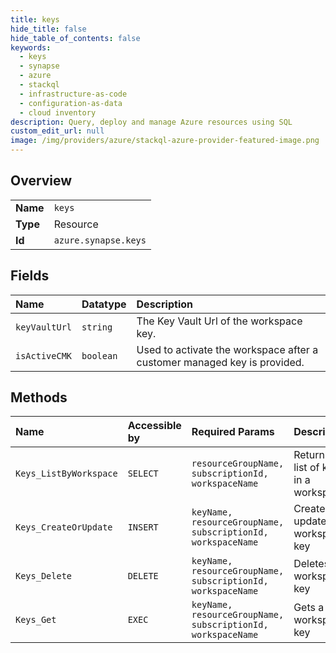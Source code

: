 ```yaml
---
title: keys
hide_title: false
hide_table_of_contents: false
keywords:
  - keys
  - synapse
  - azure    
  - stackql
  - infrastructure-as-code
  - configuration-as-data
  - cloud inventory
description: Query, deploy and manage Azure resources using SQL
custom_edit_url: null
image: /img/providers/azure/stackql-azure-provider-featured-image.png
---
```

  
    

## Overview
<table><tbody>
<tr><td><b>Name</b></td><td><code>keys</code></td></tr>
<tr><td><b>Type</b></td><td>Resource</td></tr>
<tr><td><b>Id</b></td><td><code>azure.synapse.keys</code></td></tr>
</tbody></table>

## Fields
| Name | Datatype | Description |
|:-----|:---------|:------------|
| `keyVaultUrl` | `string` | The Key Vault Url of the workspace key. |
| `isActiveCMK` | `boolean` | Used to activate the workspace after a customer managed key is provided. |
## Methods
| Name | Accessible by | Required Params | Description |
|:-----|:--------------|:----------------|:------------|
| `Keys_ListByWorkspace` | `SELECT` | `resourceGroupName, subscriptionId, workspaceName` | Returns a list of keys in a workspace |
| `Keys_CreateOrUpdate` | `INSERT` | `keyName, resourceGroupName, subscriptionId, workspaceName` | Creates or updates a workspace key |
| `Keys_Delete` | `DELETE` | `keyName, resourceGroupName, subscriptionId, workspaceName` | Deletes a workspace key |
| `Keys_Get` | `EXEC` | `keyName, resourceGroupName, subscriptionId, workspaceName` | Gets a workspace key |
